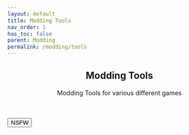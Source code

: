 ```yaml
---
layout: default
title: Modding Tools
nav_order: 1
has_toc: false
parent: Modding
permalink: /modding/tools
---
```


<div class="card">
<div class="container">
<h2 class="text-small" style="text-align:center">Modding Tools</h2>
<p class="text-small" style="text-align:center">Modding Tools for various different games</p>
</div>
</div>
<br />

<!-- 
{: .note }
> {: .opaque }
> 
>
> 
-->

<!-- ////////////////////////////////////////////////////////////////////////////////////////////////////////////////////// -->
<br />
<a href="/modding/tools/nsfw">
<button type="button" name="button" class="btn">NSFW</button></a>
<br />
<!-- ////////////////////////////////////////////////////////////////////////////////////////////////////////////////////// -->